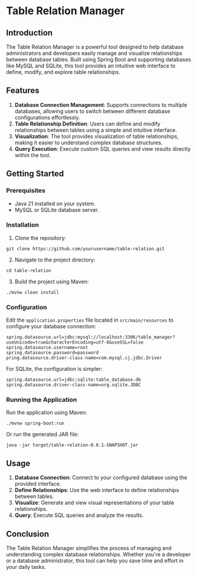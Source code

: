 # Table Relation Manager

## Introduction

The Table Relation Manager is a powerful tool designed to help database administrators and developers easily manage and visualize relationships between database tables. Built using Spring Boot and supporting databases like MySQL and SQLite, this tool provides an intuitive web interface to define, modify, and explore table relationships.

## Features

1. **Database Connection Management**: Supports connections to multiple databases, allowing users to switch between different database configurations effortlessly.
2. **Table Relationship Definition**: Users can define and modify relationships between tables using a simple and intuitive interface.
3. **Visualization**: The tool provides visualization of table relationships, making it easier to understand complex database structures.
4. **Query Execution**: Execute custom SQL queries and view results directly within the tool.

## Getting Started

### Prerequisites

- Java 21 installed on your system.
- MySQL or SQLite database server.

### Installation

1. Clone the repository:

```shell
git clone https://github.com/yourusername/table-relation.git
```

2. Navigate to the project directory:
```shell
cd table-relation
```


3. Build the project using Maven:
```shell
./mvnw clean install
```

### Configuration

Edit the `application.properties` file located in `src/main/resources` to configure your database connection:
```properties
spring.datasource.url=jdbc:mysql://localhost:3306/table_manager?useUnicode=true&characterEncoding=utf-8&useSSL=false
spring.datasource.username=root
spring.datasource.password=password
pring.datasource.driver-class-name=com.mysql.cj.jdbc.Driver
```

For SQLite, the configuration is simpler:
```properties
spring.datasource.url=jdbc:sqlite:table_database.db
spring.datasource.driver-class-name=org.sqlite.JDBC
```

### Running the Application

Run the application using Maven:
```shell
./mvnw spring-boot:run
```

Or run the generated JAR file:
```shell
java -jar target/table-relation-0.0.1-SNAPSHOT.jar
```


## Usage

1. **Database Connection**: Connect to your configured database using the provided interface.
2. **Define Relationships**: Use the web interface to define relationships between tables.
3. **Visualize**: Generate and view visual representations of your table relationships.
4. **Query**: Execute SQL queries and analyze the results.

## Conclusion

The Table Relation Manager simplifies the process of managing and understanding complex database relationships. Whether you're a developer or a database administrator, this tool can help you save time and effort in your daily tasks.


